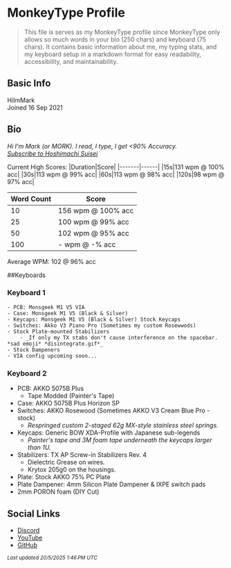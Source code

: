 # MonkeyType Profile

> This file is serves as my MonkeyType profile since MonkeyType only allows so much words in your bio (250 chars) and keyboard (75 chars). It contains basic information about me, my typing stats, and my keyboard setup in a markdown format for easy readability, accessibility, and maintainability.

## Basic Info

HiImMark <br>
Joined 16 Sep 2021

## Bio

_Hi I'm Mark (or MORK). I read, I type, I get <90% Accuracy._ <br>
_[Subscribe to Hoshimachi Suisei](https://www.youtube.com/@HoshimachiSuisei?sub_confirmation=1)_

Current High Scores:
|Duration|Score|
|-------|------|
|15s|131 wpm @ 100% acc|
|30s|113 wpm @ 99% acc|
|60s|113 wpm @ 98% acc|
|120s|98 wpm @ 97% acc|

| Word Count | Score              |
| ---------- | ------------------ |
| 10         | 156 wpm @ 100% acc |
| 25         | 100 wpm @ 99% acc  |
| 50         | 102 wpm @ 95% acc  |
| 100        | - wpm @ -% acc     |

Average WPM: 102 @ 96% acc

##Keyboards
### Keyboard 1
	- PCB: Monsgeek M1 V5 VIA
	- Case: Monsgeek M1 V5 (Black & Silver)
	- Keycaps: Monsgeek M1 V5 (Black & Silver) Stock Keycaps
	- Switches: Akko V3 Piano Pro (Sometimes my custom Rosewwods)
	- Stock Plate-mounted Stabilizers
		- _If only my TX stabs don't cause interference on the spacebar. *sad emoji* *disintegrate.gif*_
	- Stock Dampeners
	- VIA config upcoming soon...  

### Keyboard 2

- PCB: AKKO 5075B Plus
  - Tape Modded (Painter's Tape)
- Case: AKKO 5075B Plus Horizon SP
- Switches: AKKO Rosewood (Sometimes AKKO V3 Cream Blue Pro - stock)
  - _Respringed custom 2-staged 62g MX-style stainless steel springs._
- Keycaps: Generic BOW XDA-Profile with Japanese sub-legends
  - _Painter's tape and 3M foam tape underneath the keycaps larger than 1U._
- Stabilizers: TX AP Screw-in Stabilizers Rev. 4
	- Dielectric Grease on wires.
	- Krytox 205g0 on the housings.
- Plate: Stock AKKO 75% PC Plate
- Plate Dampener: 4mm Silicon Plate Dampener & IXPE switch pads
- 2mm PORON foam (DIY Cut)

## Social Links

- [Discord](https://discord.com/users/566384603007549480)
- [YouTube](https://www.youtube.com/@HiImMark)
- [GitHub](https://github.com/HiImMork)

_<small>Last updated 20/5/2025 1:46 PM UTC</small>_

